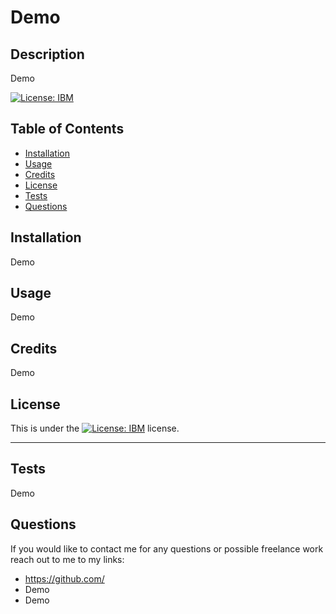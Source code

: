 
  
# Demo

## Description

Demo

[![License: IBM](https://img.shields.io/badge/License-IBM-blue.svg)](https://opensource.org/licenses/IPL-1.0)


## Table of Contents 

- [Installation](#installation)
- [Usage](#usage)
- [Credits](#credits)
- [License](#license)
- [Tests](#tests)
- [Questions](#Questions)

## Installation

Demo

## Usage

Demo

## Credits

Demo

## License

This is under the [![License: IBM](https://img.shields.io/badge/License-IBM-blue.svg)](https://opensource.org/licenses/IPL-1.0) license.

---

## Tests

Demo


## Questions

If you would like to contact me for any questions or possible freelance work reach out to me to my links:
- https://github.com/
- Demo
- Demo

